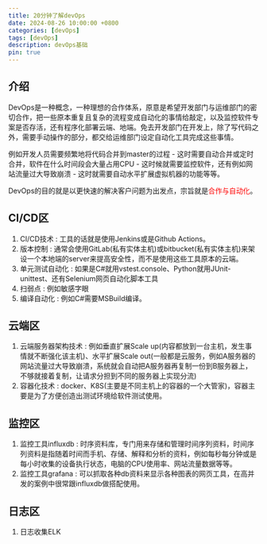 ```yaml
---
title: 20分钟了解devOps
date: 2024-08-26 10:00:00 +0800
categories: [devOps]
tags: [devOps]
description: devOps基础
pin: true
---
```


## 介绍
DevOps是一种概念，一种理想的合作体系，原意是希望开发部门与运维部门的密切合作，把一些原本重复且复杂的流程变成自动化的事情给敲定，以及监控软件专案是否存活，还有程序化部署云端、地端。免去开发部门在开发上，除了写代码之外，需要手动操作的部分，都交给运维部门设定自动化工具完成这些事情。

例如开发人员需要频繁地将代码合并到master的过程 - 这时需要自动合并或定时合并，软件在什么时间段会大量占用CPU - 这时候就需要监控软件，还有例如网站流量过大导致崩溃 - 这时就需要自动水平扩展虚拟机器的功能等等。

DevOps的目的就是以更快速的解决客户问题为出发点，宗旨就是<font color=red>合作与自动化</font>。

## CI/CD区
1. CI/CD技术 : 工具的话就是使用Jenkins或是Github Actions。
2. 版本控制 : 通常会使用GitLab(私有实体主机)或bitbucket(私有实体主机)来架设一个本地端的server来提高安全性，而不是使用这些工具原本的云端。
3. 单元测试自动化 : 如果是C#就用vstest.console、Python就用JUnit-unittest、还有Selenium网页自动化脚本工具
4. 扫弱点 : 例如敏感字眼
5. 编译自动化 : 例如C#需要MSBuild编译。

## 云端区
1. 云端服务器架构技术 : 例如垂直扩展Scale up(内容都放到一台主机，发生事情就不断强化该主机)、水平扩展Scale out(一般都是云服务，例如A服务器的网站流量过大导致崩溃，系统就会自动把A服务器再复制一份到B服务器上，不够就接着复制，让请求分担到不同的服务器上实现分流)
2. 容器化技术 : docker、K8S(主要是不同主机上的容器的一个大管家)，容器主要是为了方便创造出测试环境给软件测试使用。

## 监控区
1. 监控工具influxdb : 时序资料库，专门用来存储和管理时间序列资料，时间序列资料是指随着时间而手机、存储、解释和分析的资料，例如每秒每分钟或是每小时收集的设备执行状态，电脑的CPU使用率、网站流量数据等等。
2. 监控工具grafana : 可以抓取各种db资料来显示各种图表的网页工具，在高并发的案例中很常跟influxdb做搭配使用。

## 日志区
1. 日志收集ELK
